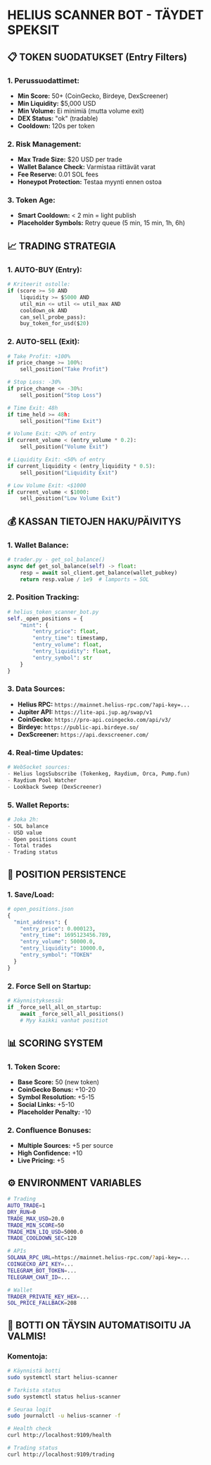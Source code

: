# HELIUS SCANNER BOT - TÄYDET SPEKSIT

## 📋 TOKEN SUODATUKSET (Entry Filters)

### 1. Perussuodattimet:
- **Min Score:** 50+ (CoinGecko, Birdeye, DexScreener)
- **Min Liquidity:** $5,000 USD
- **Min Volume:** Ei minimiä (mutta volume exit)
- **DEX Status:** "ok" (tradable)
- **Cooldown:** 120s per token

### 2. Risk Management:
- **Max Trade Size:** $20 USD per trade
- **Wallet Balance Check:** Varmistaa riittävät varat
- **Fee Reserve:** 0.01 SOL fees
- **Honeypot Protection:** Testaa myynti ennen ostoa

### 3. Token Age:
- **Smart Cooldown:** < 2 min = light publish
- **Placeholder Symbols:** Retry queue (5 min, 15 min, 1h, 6h)

## 📈 TRADING STRATEGIA

### 1. AUTO-BUY (Entry):
```python
# Kriteerit ostolle:
if (score >= 50 AND 
    liquidity >= $5000 AND 
    util_min <= util <= util_max AND
    cooldown_ok AND
    can_sell_probe_pass):
    buy_token_for_usd($20)
```

### 2. AUTO-SELL (Exit):
```python
# Take Profit: +100%
if price_change >= 100%:
    sell_position("Take Profit")

# Stop Loss: -30%  
if price_change <= -30%:
    sell_position("Stop Loss")

# Time Exit: 48h
if time_held >= 48h:
    sell_position("Time Exit")

# Volume Exit: <20% of entry
if current_volume < (entry_volume * 0.2):
    sell_position("Volume Exit")

# Liquidity Exit: <50% of entry
if current_liquidity < (entry_liquidity * 0.5):
    sell_position("Liquidity Exit")

# Low Volume Exit: <$1000
if current_volume < $1000:
    sell_position("Low Volume Exit")
```

## 💰 KASSAN TIETOJEN HAKU/PÄIVITYS

### 1. Wallet Balance:
```python
# trader.py - get_sol_balance()
async def get_sol_balance(self) -> float:
    resp = await sol_client.get_balance(wallet_pubkey)
    return resp.value / 1e9  # lamports → SOL
```

### 2. Position Tracking:
```python
# helius_token_scanner_bot.py
self._open_positions = {
    "mint": {
        "entry_price": float,
        "entry_time": timestamp,
        "entry_volume": float,
        "entry_liquidity": float,
        "entry_symbol": str
    }
}
```

### 3. Data Sources:
- **Helius RPC:** `https://mainnet.helius-rpc.com/?api-key=...`
- **Jupiter API:** `https://lite-api.jup.ag/swap/v1`
- **CoinGecko:** `https://pro-api.coingecko.com/api/v3/`
- **Birdeye:** `https://public-api.birdeye.so/`
- **DexScreener:** `https://api.dexscreener.com/`

### 4. Real-time Updates:
```python
# WebSocket sources:
- Helius logsSubscribe (Tokenkeg, Raydium, Orca, Pump.fun)
- Raydium Pool Watcher
- Lookback Sweep (DexScreener)
```

### 5. Wallet Reports:
```python
# Joka 2h:
- SOL balance
- USD value  
- Open positions count
- Total trades
- Trading status
```

## 🔄 POSITION PERSISTENCE

### 1. Save/Load:
```python
# open_positions.json
{
  "mint_address": {
    "entry_price": 0.000123,
    "entry_time": 1695123456.789,
    "entry_volume": 50000.0,
    "entry_liquidity": 10000.0,
    "entry_symbol": "TOKEN"
  }
}
```

### 2. Force Sell on Startup:
```python
# Käynnistyksessä:
if _force_sell_all_on_startup:
    await _force_sell_all_positions()
    # Myy kaikki vanhat positiot
```

## 📊 SCORING SYSTEM

### 1. Token Score:
- **Base Score:** 50 (new token)
- **CoinGecko Bonus:** +10-20
- **Symbol Resolution:** +5-15
- **Social Links:** +5-10
- **Placeholder Penalty:** -10

### 2. Confluence Bonuses:
- **Multiple Sources:** +5 per source
- **High Confidence:** +10
- **Live Pricing:** +5

## ⚙️ ENVIRONMENT VARIABLES

```bash
# Trading
AUTO_TRADE=1
DRY_RUN=0
TRADE_MAX_USD=20.0
TRADE_MIN_SCORE=50
TRADE_MIN_LIQ_USD=5000.0
TRADE_COOLDOWN_SEC=120

# APIs
SOLANA_RPC_URL=https://mainnet.helius-rpc.com/?api-key=...
COINGECKO_API_KEY=...
TELEGRAM_BOT_TOKEN=...
TELEGRAM_CHAT_ID=...

# Wallet
TRADER_PRIVATE_KEY_HEX=...
SOL_PRICE_FALLBACK=208
```

## 🚀 BOTTI ON TÄYSIN AUTOMATISOITU JA VALMIS!

### Komentoja:
```bash
# Käynnistä botti
sudo systemctl start helius-scanner

# Tarkista status
sudo systemctl status helius-scanner

# Seuraa logit
sudo journalctl -u helius-scanner -f

# Health check
curl http://localhost:9109/health

# Trading status
curl http://localhost:9109/trading
```

